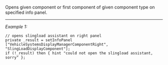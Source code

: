 Opens given component or first component of given component type on specified info panel.


---
*Example 1:*
```sqf
// opens slingload assistant on right panel
private _result = setInfoPanel ["VehicleSystemsDisplayManagerComponentRight", "SlingLoadDisplayComponent"];
if (!_result) then { hint "could not open the slingload assistant, sorry" };
```